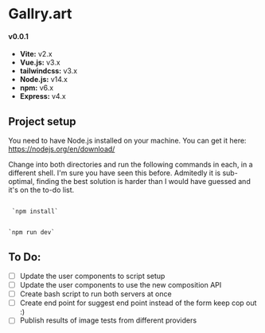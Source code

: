 # Gallry.art
#### v0.0.1

- **Vite:** v2.x
- **Vue.js:** v3.x
- **tailwindcss:** v3.x
- **Node.js:** v14.x
- **npm:** v6.x
- **Express:** v4.x 

## Project setup

You need to have Node.js installed on your machine.  You can get it here: https://nodejs.org/en/download/

Change into both directories and run the following commands in each, in a different shell.  I'm sure you have seen this before. Admitedly it is sub-optimal, finding the best solution is harder than I would have guessed and it's on the to-do list.


```

 `npm install`

```

```

`npm run dev`

```

## To Do:
- [ ] Update the user components to script setup
- [ ] Update the user components to use the new composition API
- [ ] Create bash script to run both servers at once
- [ ] Create end point for suggest end point instead of the form keep cop out :)
- [ ] Publish results of image tests from different providers